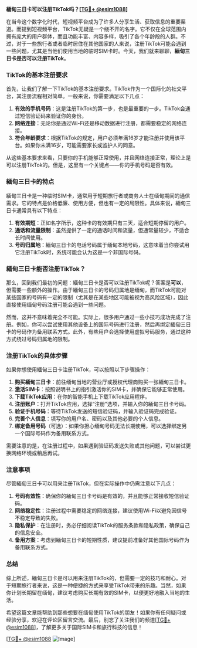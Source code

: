**緬甸三日卡可以注册TikTok吗？[[TG💪+ @esim1088](https://t.me/s/esim1088)]**

在当今这个数字化时代，短视频平台成为了许多人分享生活、获取信息的重要渠道。而提到短视频平台，TikTok无疑是一个绕不开的名字。它不仅在全球范围内拥有庞大的用户群体，而且功能丰富、内容多样，吸引了各个年龄段的人群。不过，对于一些旅行者或者临时居住在其他国家的人来说，注册TikTok可能会遇到一些问题，尤其是当他们使用当地的临时SIM卡时。今天，我们就来聊聊，**緬甸三日卡是否可以注册TikTok**。

### TikTok的基本注册要求

首先，让我们了解一下TikTok的基本注册要求。TikTok作为一个国际化的社交平台，其注册流程相对简单。一般来说，你需要满足以下几点：

1. **有效的手机号码**：这是注册TikTok的第一步，也是最重要的一步。TikTok会通过短信验证码来验证你的身份。
2. **网络连接**：无论你是通过Wi-Fi还是移动数据进行注册，都需要稳定的网络连接。
3. **符合年龄要求**：根据TikTok的规定，用户必须年满16岁才能注册并使用该平台。如果你未满16岁，可能需要家长或监护人的同意。

从这些基本要求来看，只要你的手机能够正常使用，并且网络连接正常，理论上是可以注册TikTok的。但是，这里有一个关键点——你的手机号码是否有效。

### 緬甸三日卡的特点

緬甸三日卡是一种临时SIM卡，通常用于短期旅行者或商务人士在缅甸期间的通信需求。它的特点是价格低廉、使用方便，但也有一定的局限性。具体来说，緬甸三日卡通常具有以下特点：

1. **有效期短**：正如名字所示，这种卡的有效期只有三天，适合短期停留的用户。
2. **通话和流量限制**：虽然提供了一定的通话时间和流量，但通常量较少，不适合长时间使用。
3. **号码归属地**：緬甸三日卡的电话号码属于缅甸本地号码，这意味着当你尝试用它注册TikTok时，系统可能会认为这是一个非国际号码。

### 緬甸三日卡能否注册TikTok？

那么，回到我们最初的问题：緬甸三日卡是否可以注册TikTok呢？答案是**可以**，但需要一些额外的操作。由于緬甸三日卡的号码归属地是缅甸，而TikTok可能对某些国家的号码有一定的限制（尤其是在某些地区可能被视为高风险区域），因此直接使用缅甸号码注册可能会遇到一些问题。

然而，这并不意味着完全不可能。实际上，很多用户通过一些小技巧成功完成了注册。例如，你可以尝试使用其他设备上的国际号码进行注册，然后再绑定緬甸三日卡的号码作为备用联系方式。此外，有些用户会选择使用虚拟号码服务，通过这种方式绕过号码归属地的限制。

### 注册TikTok的具体步骤

如果你想使用緬甸三日卡注册TikTok，可以按照以下步骤操作：

1. **购买緬甸三日卡**：前往缅甸当地的营业厅或授权代理商购买一张緬甸三日卡。
2. **激活SIM卡**：按照说明书上的指引激活你的SIM卡，并确保它能够正常使用。
3. **下载TikTok应用**：在你的智能手机上下载TikTok应用程序。
4. **注册账户**：打开TikTok应用，选择“注册”选项，并输入你的緬甸三日卡号码。
5. **验证手机号码**：等待TikTok发送的短信验证码，并输入验证码完成验证。
6. **完善个人信息**：填写你的用户名、密码以及其他必要的个人信息。
7. **绑定备用号码**（可选）：如果你担心缅甸号码无法长期使用，可以选择绑定另一个国际号码作为备用联系方式。

需要注意的是，在注册过程中，如果遇到验证码发送失败或其他问题，可以尝试更换网络环境或稍后再试。

### 注意事项

尽管緬甸三日卡可以用来注册TikTok，但在实际操作中仍需注意以下几点：

1. **号码有效性**：确保你的緬甸三日卡号码是有效的，并且能够正常接收短信验证码。
2. **网络稳定性**：注册过程中需要稳定的网络连接，建议使用Wi-Fi以避免因信号不稳定导致的失败。
3. **隐私保护**：在注册时，务必仔细阅读TikTok的服务条款和隐私政策，确保自己的信息安全。
4. **备用方案**：考虑到緬甸三日卡的短期性质，建议提前准备好其他国际号码作为备用联系方式。

### 总结

综上所述，緬甸三日卡是可以用来注册TikTok的，但需要一定的技巧和耐心。对于短期旅行者来说，这是一种便捷的方式来享受TikTok带来的乐趣。当然，如果你计划长期留在缅甸，建议考虑购买长期有效的SIM卡，以便更好地融入当地的生活。

希望这篇文章能帮助到那些想要在缅甸使用TikTok的朋友！如果你有任何疑问或经验分享，欢迎在评论区留言交流。最后，别忘了关注我们的频道[[TG💪+ @esim1088](https://t.me/s/esim1088)]，了解更多关于国际SIM卡和旅行科技的信息！

[[TG💪+ @esim1088](https://t.me/s/esim1088) ![Image](https://i.postimg.cc/4NQfJmqS/Snipaste-2025-05-13-00-14-12.png)]